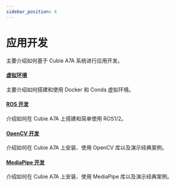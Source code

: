 ```yaml
---
sidebar_position: 4
---
```


# 应用开发

主要介绍如何基于 Cubie A7A 系统进行应用开发。

#### [虚拟环境](/cubie/a7a/application-dev/virtual-env)

主要介绍如何搭建和使用 Docker 和 Conda 虚拟环境。

#### [ROS 开发](/cubie/a7a/application-dev/ros-dev)

介绍如何在 Cubie A7A 上搭建和简单使用 ROS1/2。

#### [OpenCV 开发](/cubie/a7a/application-dev/opencv-dev)

介绍如何在 Cubie A7A 上安装、使用 OpenCV 库以及演示经典案例。

#### [MediaPipe 开发](/cubie/a7a/application-dev/mediapipe-dev)

介绍如何在 Cubie A7A 上安装、使用 MediaPipe 库以及演示经典案例。
